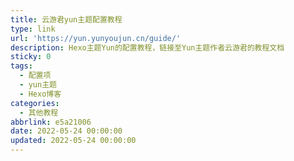 ```yaml
---
title: 云游君yun主题配置教程
type: link
url: 'https://yun.yunyoujun.cn/guide/'
description: Hexo主题Yun的配置教程，链接至Yun主题作者云游君的教程文档
sticky: 0
tags:
  - 配置项
  - yun主题
  - Hexo博客
categories:
  - 其他教程
abbrlink: e5a21006
date: 2022-05-24 00:00:00
updated: 2022-05-24 00:00:00
---
```

